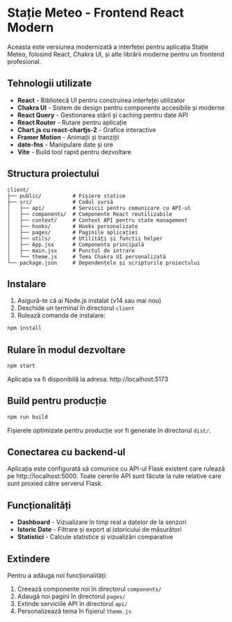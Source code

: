 # Stație Meteo - Frontend React Modern

Aceasta este versiunea modernizată a interfeței pentru aplicația Stație Meteo, folosind React, Chakra UI, și alte librării moderne pentru un frontend profesional.

## Tehnologii utilizate

- **React** - Bibliotecă UI pentru construirea interfeței utilizator
- **Chakra UI** - Sistem de design pentru componente accesibile și moderne
- **React Query** - Gestionarea stării și caching pentru date API
- **React Router** - Rutare pentru aplicație
- **Chart.js cu react-chartjs-2** - Grafice interactive
- **Framer Motion** - Animații și tranziții
- **date-fns** - Manipulare date și ore
- **Vite** - Build tool rapid pentru dezvoltare

## Structura proiectului

```
client/
├── public/          # Fișiere statice
├── src/             # Codul sursă
│   ├── api/         # Servicii pentru comunicare cu API-ul
│   ├── components/  # Componente React reutilizabile
│   ├── context/     # Context API pentru state management
│   ├── hooks/       # Hooks personalizate
│   ├── pages/       # Paginile aplicației
│   ├── utils/       # Utilități și funcții helper
│   ├── App.jsx      # Componenta principală
│   ├── main.jsx     # Punctul de intrare
│   └── theme.js     # Tema Chakra UI personalizată
└── package.json     # Dependențele și scripturile proiectului
```

## Instalare

1. Asigură-te că ai Node.js instalat (v14 sau mai nou)
2. Deschide un terminal în directorul `client`
3. Rulează comanda de instalare:

```bash
npm install
```

## Rulare în modul dezvoltare

```bash
npm start
```

Aplicația va fi disponibilă la adresa: http://localhost:5173

## Build pentru producție

```bash
npm run build
```

Fișierele optimizate pentru producție vor fi generate în directorul `dist/`.

## Conectarea cu backend-ul

Aplicația este configurată să comunice cu API-ul Flask existent care rulează pe http://localhost:5000. Toate cererile API sunt făcute la rute relative care sunt proxied către serverul Flask.

## Funcționalități

- **Dashboard** - Vizualizare în timp real a datelor de la senzori
- **Istoric Date** - Filtrare și export al istoricului de măsurători
- **Statistici** - Calcule statistice și vizualizări comparative

## Extindere

Pentru a adăuga noi funcționalități:

1. Creează componente noi în directorul `components/`
2. Adaugă noi pagini în directorul `pages/`
3. Extinde serviciile API în directorul `api/`
4. Personalizează tema în fișierul `theme.js`
